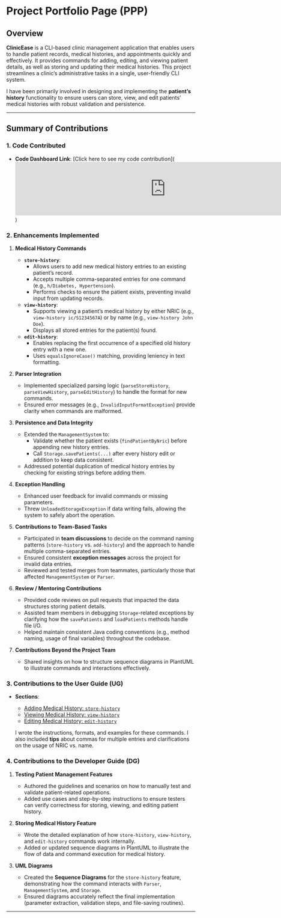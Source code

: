# Project Portfolio Page (PPP)

## Overview

**ClinicEase** is a CLI-based clinic management application that enables users to handle patient records, medical histories, and appointments quickly and effectively. It provides commands for adding, editing, and viewing patient details, as well as storing and updating their medical histories. This project streamlines a clinic’s administrative tasks in a single, user-friendly CLI system.

I have been primarily involved in designing and implementing the **patient’s history** functionality to ensure users can store, view, and edit patients’ medical histories with robust validation and persistence.

---

## Summary of Contributions

### 1. Code Contributed

- **Code Dashboard Link**: [Click here to see my code contribution](<iframe src="https://nus-cs2113-ay2425s2.github.io/tp-dashboard/#/widget/?search=&sort=groupTitle&sortWithin=title&timeframe=commit&mergegroup=&groupSelect=groupByRepos&breakdown=true&checkedFileTypes=docs~functional-code~test-code~other&since=2025-02-21&tabOpen=true&tabType=authorship&tabAuthor=jyukuan&tabRepo=AY2425S2-CS2113-T11b-4%2Ftp%5Bmaster%5D&authorshipIsMergeGroup=false&authorshipFileTypes=docs~functional-code~test-code&authorshipIsBinaryFileTypeChecked=false&authorshipIsIgnoredFilesChecked=false&chartGroupIndex=20&chartIndex=3" frameBorder="0" width="800px" height="142px"></iframe>)

### 2. Enhancements Implemented

1. **Medical History Commands**
    - **`store-history`**:
        - Allows users to add new medical history entries to an existing patient’s record.
        - Accepts multiple comma-separated entries for one command (e.g., `h/Diabetes, Hypertension`).
        - Performs checks to ensure the patient exists, preventing invalid input from updating records.
    - **`view-history`**:
        - Supports viewing a patient’s medical history by either NRIC (e.g., `view-history ic/S1234567A`) or by name (e.g., `view-history John Doe`).
        - Displays all stored entries for the patient(s) found.
    - **`edit-history`**:
        - Enables replacing the first occurrence of a specified old history entry with a new one.
        - Uses `equalsIgnoreCase()` matching, providing leniency in text formatting.

2. **Parser Integration**
    - Implemented specialized parsing logic (`parseStoreHistory`, `parseViewHistory`, `parseEditHistory`) to handle the format for new commands.
    - Ensured error messages (e.g., `InvalidInputFormatException`) provide clarity when commands are malformed.

3. **Persistence and Data Integrity**
    - Extended the `ManagementSystem` to:
        - Validate whether the patient exists (`findPatientByNric`) before appending new history entries.
        - Call `Storage.savePatients(...)` after every history edit or addition to keep data consistent.
    - Addressed potential duplication of medical history entries by checking for existing strings before adding them.

4. **Exception Handling**
    - Enhanced user feedback for invalid commands or missing parameters.
    - Threw `UnloadedStorageException` if data writing fails, allowing the system to safely abort the operation.

5. **Contributions to Team-Based Tasks**

    - Participated in **team discussions** to decide on the command naming patterns (`store-history` vs. `add-history`) and the approach to handle multiple comma-separated entries.
    - Ensured consistent **exception messages** across the project for invalid data entries.
    - Reviewed and tested merges from teammates, particularly those that affected `ManagementSystem` or `Parser`.

6. **Review / Mentoring Contributions**

    - Provided code reviews on pull requests that impacted the data structures storing patient details.
    - Assisted team members in debugging `Storage`-related exceptions by clarifying how the `savePatients` and `loadPatients` methods handle file I/O.
    - Helped maintain consistent Java coding conventions (e.g., method naming, usage of final variables) throughout the codebase.

7. **Contributions Beyond the Project Team**

    - Shared insights on how to structure sequence diagrams in PlantUML to illustrate commands and interactions effectively.


### 3. Contributions to the User Guide (UG)

- **Sections**:
    - [Adding Medical History: `store-history`](#)
    - [Viewing Medical History: `view-history`](#)
    - [Editing Medical History: `edit-history`](#)

  I wrote the instructions, formats, and examples for these commands. I also included **tips** about commas for multiple entries and clarifications on the usage of NRIC vs. name.

### 4. Contributions to the Developer Guide (DG)

1. **Testing Patient Management Features**
    - Authored the guidelines and scenarios on how to manually test and validate patient-related operations.
    - Added use cases and step-by-step instructions to ensure testers can verify correctness for storing, viewing, and editing patient history.

2. **Storing Medical History Feature**
    - Wrote the detailed explanation of how `store-history`, `view-history`, and `edit-history` commands work internally.
    - Added or updated sequence diagrams in PlantUML to illustrate the flow of data and command execution for medical history.

3. **UML Diagrams**
    - Created the **Sequence Diagrams** for the `store-history` feature, demonstrating how the command interacts with `Parser`, `ManagementSystem`, and `Storage`.
    - Ensured diagrams accurately reflect the final implementation (parameter extraction, validation steps, and file-saving routines).


---

